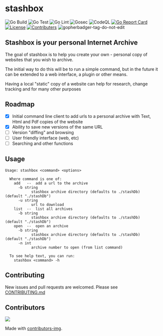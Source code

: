 # stashbox
![Go Build](https://github.com/zpeters/stashbox/workflows/Go%20Build/badge.svg)
![Go Test](https://github.com/zpeters/stashbox/workflows/Go%20Test/badge.svg)
![Go Lint](https://github.com/zpeters/stashbox/workflows/Go%20Lint/badge.svg)
![Gosec](https://github.com/zpeters/stashbox/workflows/Gosec/badge.svg)
![CodeQL](https://github.com/zpeters/stashbox/workflows/CodeQL/badge.svg)
[![Go Report Card](https://goreportcard.com/badge/github.com/zpeters/stashbox)](https://goreportcard.com/report/github.com/zpeters/stashbox)
[![License](https://img.shields.io/github/license/zpeters/stashbox)](https://img.shields.io/github/license/zpeters/stashbox)
[![Contributers](https://img.shields.io/github/contributors/zpeters/stashbox)](https://img.shields.io/github/contributors/zpeters/stashbox)
![gopherbadger-tag-do-not-edit]()
## Stashbox is your personal Internet Archive

The goal of stashbox is to help you create your own - personal copy of websites that you wish to archive.

The initial way to do this will be to run a simple command, but in the future it can be extended to a web interface, a plugin or other means.

Having a local "static" copy of a website can help for research, change tracking and for many other purposes

## Roadmap

- [x]  Initial command line client to add urls to a personal archive with Text, Html and Pdf copies of the website
- [x]  Ability to save new versions of the same URL
- [ ]  Version "diffing" and browsing
- [ ]  User friendly interface (web, etc)
- [ ]  Searching and other functions

## Usage
```
Usage: stashbox <command> <options>

  Where command is one of:
    add   --  add a url to the archive
      -b string
            stashbox archive directory (defaults to ./stashDb) (default "./stashDb")
      -u string
            url to download
    list  --  list all archives
      -b string
            stashbox archive directory (defaults to ./stashDb) (default "./stashDb")
    open  --  open an archive
      -b string
            stashbox archive directory (defaults to ./stashDb) (default "./stashDb")
      -n int
            archive number to open (from list command)

  To see help text, you can run:
    stashbox <command> -h
```

## Contributing

New issues and pull requests are welcomed.  Please see [CONTRIBUTING.md](CONTRIBUTING.md)

## Contributors

<a href="https://github.com/zpeters/stashbox/graphs/contributors">
  <img src="https://contributors-img.web.app/image?repo=zpeters/stashbox" />
</a>

Made with [contributors-img](https://contributors-img.web.app).
